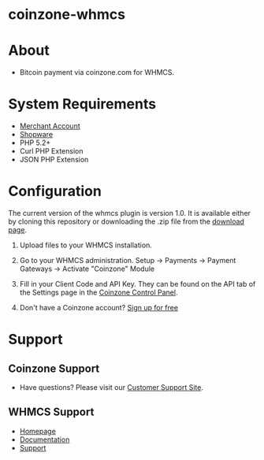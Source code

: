 # coinzone-whmcs

#  About

  * Bitcoin payment via coinzone.com for WHMCS.

#  System Requirements

  * [Merchant Account](https://merchant.coinzone.com/signup?source=whmcs)
  * [Shopware](http://docs.whmcs.com/System_Requirements)
  * PHP 5.2+
  * Curl PHP Extension
  * JSON PHP Extension

#  Configuration

The current version of the whmcs plugin is version 1.0. It is available either by
cloning this repository or downloading the .zip file from the
[download page](https://github.com/CoinzoneBV/coinzone-whmcs/archive/master.zip).

1. Upload files to your WHMCS installation.

2. Go to your WHMCS administration. Setup -&gt; Payments -&gt; Payment Gateways -&gt; Activate "Coinzone" Module

3. Fill in your Client Code and API Key. They can be found on the API tab of the Settings page in the [Coinzone Control Panel](https://merchant.coinzone.com/settings#apiTab).

4. Don't have a Coinzone account? [Sign up for free](https://merchant.coinzone.com/signup?source=whmcs)

#  Support

##  Coinzone Support

  * Have questions? Please visit our [Customer Support Site](http://support.coinzone.com/).

##  WHMCS Support

  * [Homepage](http://www.whmcs.com/)
  * [Documentation](http://docs.whmcs.com/Main_Page)
  * [Support](http://www.whmcs.com/support/)
